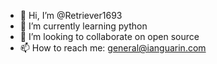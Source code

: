 - 👋 Hi, I’m @Retriever1693
- 🌱 I’m currently learning python
- 💞️ I’m looking to collaborate on open source
- 📫 How to reach me: general@ianguarin.com
  
<!---
Retriever1693/Retriever1693 is a ✨ special ✨ repository because its `README.md` (this file) appears on your GitHub profile.
You can click the Preview link to take a look at your changes.
--->
